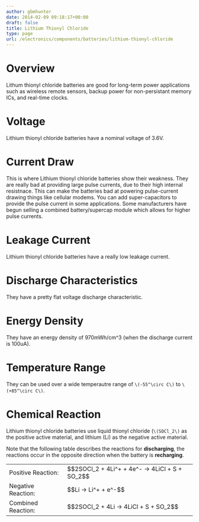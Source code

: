 ```yaml
---
author: gbmhunter
date: 2014-02-09 09:18:17+00:00
draft: false
title: Lithium Thionyl Chloride
type: page
url: /electronics/components/batteries/lithium-thionyl-chloride
---
```


# Overview

Lithum thionyl chloride batteries are good for long-term power applications such as wireless remote sensors, backup power for non-persistant memory ICs, and real-time clocks.

# Voltage

Lithium thionyl chloride batteries have a nominal voltage of 3.6V.

# Current Draw

This is where Lithium thionyl chloride batteries show their weakness. They are really bad at providing large pulse currents, due to their high internal resistnace. This can make the batteries bad at powering pulse-current drawing things like cellular modems. You can add super-capacitors to provide the pulse current in some applications. Some manufacturers have begun selling a combined battery/supercap module which allows for higher pulse currents.

# Leakage Current

Lithium thionyl chloride batteries have a really low leakage current.

# Discharge Characteristics

They have a pretty flat voltage discharge characteristic.

# Energy Density

They have an energy density of 970mWh/cm^3 (when the discharge current is 100uA).

# Temperature Range

They can be used over a wide temperautre range of `\(-55^\circ C\)` to `\(+85^\circ C\)`.

# Chemical Reaction

Lithium thionyl chloride batteries use liquid thionyl chloride (`\(SOCl_2\)` as the positive active material, and lithium (Li) as the negative active material.

Note that the following table describes the reactions for **discharging**, the reactions occur in the opposite direction when the battery is **recharging**.

<table >
	<tbody >
		<tr >
			
<td >Positive Reaction:
</td>
			
<td >$$2SOCl_2 + 4Li^+ + 4e^- -> 4LiCl + S + SO_2$$
</td>
		</tr>
		<tr >
			
<td >Negative Reaction:
</td>
			
<td >$$Li -> Li^+ + e^-$$
</td>
		</tr>
		<tr >
			
<td >Combined Reaction:
</td>
			
<td >$$2SOCl_2 + 4Li -> 4LiCl + S + SO_2$$
</td>
		</tr>
	</tbody>
</table>
